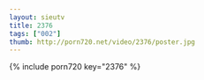 ```yaml
--- 
layout: sieutv
title: 2376
tags: ["002"]
thumb: http://porn720.net/video/2376/poster.jpg
---
```

{% include porn720 key="2376" %} 
